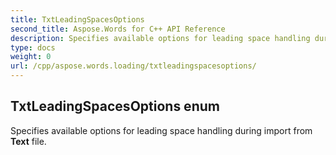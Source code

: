 ```yaml
---
title: TxtLeadingSpacesOptions
second_title: Aspose.Words for C++ API Reference
description: Specifies available options for leading space handling during import from Text file. 
type: docs
weight: 0
url: /cpp/aspose.words.loading/txtleadingspacesoptions/
---
```

## TxtLeadingSpacesOptions enum


Specifies available options for leading space handling during import from **Text** file.

